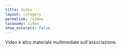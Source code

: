 ```yaml
---
title: Video
layout: category
permalink: /video
taxonomy: video
show_excerpts: false
---
```


Video e altro materiale multimediale sull'associazione.
